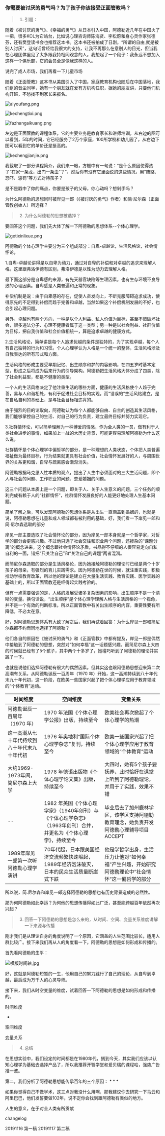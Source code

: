 ### 你需要被讨厌的勇气吗？为了孩子你该接受正面管教吗？

> 1. 引题：

随着《被讨厌的勇气》、《幸福的勇气》从日本引入中国，阿德勒近几年在中国火了一把，很多KOL为它站台，比如说心理咨询师陈海贤、李松蔚和身心灵作家张德芬，还有樊登读书会也推荐这本书。这本书还被拍成了日剧。“所谓的自由,就是被别人讨厌”，这句话曾经给我很大的支持，让我不再那么在意别人的目光，但当我在心理团体里见了太多跟我持相同观念的人，我想起了一个段子：我永远不想加入这样一个俱乐部，它的会员全是像我这样的人。

说完了成人市场，我们再看一下儿童市场

随着《正面管教》这本书从美国引入了中国，家庭教育机构也随后在中国落地，我们组的音尘同学，她有一个朋友就在爱有方机构任职，据她的朋友讲，只要他们机构开班，不愁找不到家长来报名。

![aiyoufang.png](https://upload-images.jianshu.io/upload_images/2298266-1867027f2fae755e.png?imageMogr2/auto-orient/strip%7CimageView2/2/w/1240)

![kechengtixi.png](https://upload-images.jianshu.io/upload_images/2298266-9f0656a189121d09.png?imageMogr2/auto-orient/strip%7CimageView2/2/w/1240)

![fazhangaikuang.png](https://upload-images.jianshu.io/upload_images/2298266-63ab124dffc2276d.png?imageMogr2/auto-orient/strip%7CimageView2/2/w/1240)

左边是正面管教的课程体系，它的主要业务是教育家长和讲师培训，从右边的图可以看到，5年的时间，它已经服务了2万个家庭，100所学校和幼儿园了，从右边下图可以看到它的单价还是挺高的。

![kechengjianjie.png](https://upload-images.jianshu.io/upload_images/2298266-3ebc78616f949a5c.png?imageMogr2/auto-orient/strip%7CimageView2/2/w/1240)

我截取了一部分课程简介，我们来一眼，方框中有一句说：“是什么原因使得孩子“在家一条龙，出门一条虫”？”，然后你有没有它里面说的这些情况，用“贿赂、恐吓、惩罚”等方式对待孩子？

是不是戳中了你的痛点，你要是孩子的父母，你心动吗？想剁手吗？

为什么阿德勒的思想同时被岸见一郎（《被讨厌的勇气》作者）和简·尼尔森（正面管教创始人）所选择？

> 2. 为什么阿德勒的思想被选择？

要回答这个问题，我们先大体了解一下阿德勒的思想体系--个体心理学。

![getixinlixue.png](https://upload-images.jianshu.io/upload_images/2298266-e307a674029293e6.png?imageMogr2/auto-orient/strip%7CimageView2/2/w/1240)

阿德勒的个体心理学主要分为三个组成部分：自卑-卓越论，生活风格论，社会情怀论。

1.自卑-卓越论讲得是以自卑为动力，通过对自卑的补偿和对卓越的追求来理解人格。这里跟弗洛伊德有区别，弗洛伊德是以性为动力去理解人格。

最下面这部分是自卑感的来源，有先天器官缺陷等生理因素，也有生存环境不良导致的心理因素。自卑感是人类普遍和正常的现象。

补偿机制是说：由于自卑感的存在，促使人奋发向上，不断克服障碍追求成功，使得原先的不足得到补偿而趋于完善和卓越，当然如果这个补偿机制发展的不好，也会引起心理问题。

另外，卓越也有两个方向，一种是以个人利益、私人价值为目标，甚至不惜破坏社会，很多违法分子、心理不健康者属于这一类型；另一种是以社会利益、社群价值为目标，把自我价值和社会价值相统一，算是追求卓越的健康方式。

2.生活风格论，简单讲是每个人追求优越的条件是独特的，为了实现卓越，每个人有自己独特的行为和习惯。个人心理学认为人格是一个统一的整体，生活风格涉及自我表达的所有形式和方面。

生活风格的形成主要受早期记忆、出生顺序和梦的内容影响，在四五岁时基本定型，形成之后将成为后来行为的引导架构。阿德勒把生活风格大体分成了四类，除了社会利益型，都是不健康的类型。

一个人的生活风格决定了他注重生活的哪些方面，健康的生活风格使个人趋于完善，易与人和谐相处，有利于促进社会目标的实现。而“错误的”生活风格建立，是在自私自利的基础上，是与社会目标相违背的。

由于强烈的目的论取向，阿德勒认为每个人都能够自由、自主的创造其生活风格，我们能够掌控自己的生活、对自己的行为负责，建立最终目标并努力实现它。

3.社群情怀论，可以简单理解为一种博爱的情感，作为全人类的一员，做有利于人类社会进步的事情，如果加上一战的大历史背景，可能更容易理解阿德勒为什么这么说。

社群情怀是个体心理学中偏哲学的部分，是一种理想的人类状态，个体把人类普遍福祉做为最终目标，行为结果就更具有社会价值，社会情怀发展好的人，与周围世界的关系更和谐，自卑与疏离感会渐渐消失。

阿德勒根据马克思人性本质的观点，提出了人生中必须面对的三大生活问题，即个人与社会的问题、工作职业的问题、恋爱婚姻的问题。

这三个问题从本质上是一个问题，即关于人、关于人生意义的问题，三个任务的顺利完成有赖于人的“社群情怀”，社群情怀发展良好的人能更好地处理人生基本问题。

简单了解之后，可以发现阿德勒的思想体系是从出生一直涵盖到婚姻的，也就是说，阿德勒思想在儿童和成人领域都有被利用的基础，好，我们看一下岸见一郎和简·尼尔森选取的部分

岸见一郎主要选取了社会情怀论的部分，因为岸见一郎本身就是一个哲学家，对哲学的部分会更感兴趣。不过他只选了社会交往和职业两个问题，还掺杂的“课题分离”的概念进来，这个概念跟社会情怀论矛盾，书品得不仔细的人很容易走向自私自利的一面，错把“只关注自己”和“关注自己的课题”两者混淆。

而简尼尔森选取的部分是生活风格论，因为她接触阿德勒的理论时已经是两个十岁孩子的母亲，有强烈的育儿实践需求。因为阿德勒在世的时候，就注重实践，积极推动学校教育改革，所以他的理论是建立在大量生活实践、教育实践、医学实践的基础上的，所以正面管教还是经得起实践考验的。

但有一点需要强调的是，人格的发展受诸多复杂因素的影响，出生顺序不是一个清晰的变量。换句话说，“出生顺序”是个体心理学理解人格与生活风格的一个视角，并不是一个有效的判断标准，所以正面管教中有关出生顺序的内容，重要性要有所降低，不必太在意。

好，对阿德勒思想体系有大致了解之后，我们再试着回答：为什么岸见一郎和简尼尔森都不约而同地选择了阿德勒？

他们各自的原因在《被讨厌的勇气》和《正面管教》中都有提及，岸见一郎是偶然中接触到了阿德勒的思想，突然对“如何幸福”这一话题感兴趣。而简尼尔森上大四的时候就已经有了5个孩子，其中两个十多岁了，她碰巧听到了阿德勒的理论并实践了一下。

也就是说他们选择阿德勒有很大的偶然因素，但其实这也跟阿德勒思想迎来第二次高潮有关系，从阿德勒诞辰一百周年（1970 年）开始，这一高潮持续到八十年代末九十年代初，这一阶段，在欧美一些国家兴起了把个体心理学应用于教育领域的“个体教育”运动。

|时间维度|空间维度|变量关系|
|--|--|--|
|阿德勒诞辰一百周年（1970 年）| 1970 年法国《个体心理学公报》出版，持续至今|欧美社会再次掀起了个体心理学的热潮|
|这一高潮从七十年代持续到八十年代末九十年代初|1976 年奥地利“国际个体心理学杂志”复刊，持续至今|欧美一些国家兴起了把个体心理学应用于教育领域的“个体教育”运动|
|大约1969-1973年间，简尼尔森上大学|1978 年德语出版物《个体心理学论文集》出版，持续至今|大四时，她有5个孩子要抚养，此时恰好在课堂上听到了阿德勒理论，并用于了实践，效果不错|
|--|1982 年美国《个体心理学家》（1940年创刊）与《个体心理学杂志》（1963年创刊）合并，并更名为《个体心理学》，持续至今|毕业后去了加州鹿林学区，该学区支持阿德勒教育理念，她负责开发阿德勒心理辅导项目ACCEPT|
|1989年岸见一郎第一次听阿德勒心理学演讲|70年代起，日本跟美国经济交流频繁快速崛起，1989年经济泡沫破灭，日本的民众生活质量断崖式下跌|他是学哲学出身，生活压力让他对“如何幸福”产生兴趣，开始研究阿德勒理论中“社会情怀”这一偏哲学的部分|

所以说，简.尼尔森和岸见一郎选择阿德勒的思想也有历史背景造成的必然性。

那为何阿德勒如此幸运？为何他的思想传播得如此广泛，甚至能跨越百年依然再次兴起？

> 3. 回答一下阿德勒的思想是怎么来的，从时间、空间、变量关系维度讲解一下来源与传播

刚才我们是从理论自身的角度说明了一个原因，它涵盖的人生范围比较长，适用人群比较广。接下来我们再从人的角度看一下，阿德勒的思想是如何形成和传播的。

首先看阿德勒的生平：

![横版时间轴.jpg](https://upload-images.jianshu.io/upload_images/2298266-3bc44bea5f5e9760.jpg?imageMogr2/auto-orient/strip%7CimageView2/2/w/1240)

好，这就是阿德勒短暂的一生，他用自己的努力践行了自己的理论，从自卑到卓越，最后成为万千人的心灵导师。

接下来，我们从时空变量的维度，试着回答一下阿德勒的思想是如何形成和传播的。


时间维度

* 

空间维度


变量关系


> 4. 总结


在思想实验中，我们设定的时间都是在1980年代，搁到今天，其实我们应该以认知心理学为基础去选择产品了，所以我推荐开智学堂和爱贝瑞的课程哈，强势广告推一波。

第二，我们分析了阿德勒思想能传承百年的三个原因：
* 
* 
* 

如果你觉得自己不做学术，这三点对我没什么用啊，那我建议你去研究一下马云和阿里巴巴，他们发誓要做102年，说不定你会找到跟阿德勒有类似的地方。

人生的意义，在于对全人类有所贡献

changelog

20191116 第一稿
20191117 第二稿
